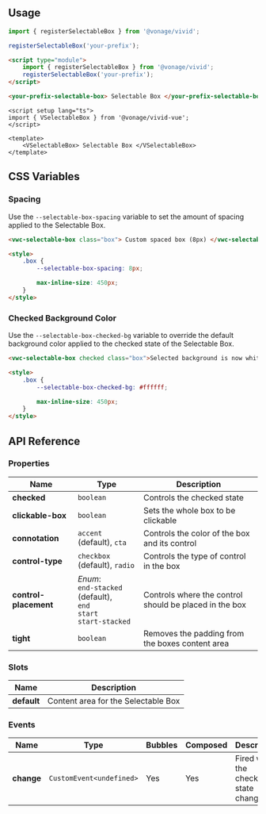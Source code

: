 ## Usage

<vwc-tabs gutters="none" activeid="vue-tab">
<vwc-tab label="Web component" id="web-tab"></vwc-tab>
<vwc-tab-panel>

```js
import { registerSelectableBox } from '@vonage/vivid';

registerSelectableBox('your-prefix');
```

```html preview
<script type="module">
	import { registerSelectableBox } from '@vonage/vivid';
	registerSelectableBox('your-prefix');
</script>

<your-prefix-selectable-box> Selectable Box </your-prefix-selectable-box>
```

</vwc-tab-panel>
<vwc-tab label="Vue" id="vue-tab"></vwc-tab>
<vwc-tab-panel>

```vue preview
<script setup lang="ts">
import { VSelectableBox } from '@vonage/vivid-vue';
</script>

<template>
	<VSelectableBox> Selectable Box </VSelectableBox>
</template>
```

</vwc-tab-panel>
</vwc-tabs>

## CSS Variables

### Spacing

Use the `--selectable-box-spacing` variable to set the amount of spacing applied to the Selectable Box.

```html preview
<vwc-selectable-box class="box"> Custom spaced box (8px) </vwc-selectable-box>

<style>
	.box {
		--selectable-box-spacing: 8px;

		max-inline-size: 450px;
	}
</style>
```

### Checked Background Color

Use the `--selectable-box-checked-bg` variable to override the default background color applied to the checked state of the Selectable Box.

```html preview
<vwc-selectable-box checked class="box">Selected background is now white</vwc-selectable-box>

<style>
	.box {
		--selectable-box-checked-bg: #ffffff;

		max-inline-size: 450px;
	}
</style>
```

## API Reference

### Properties

<div class="table-wrapper">

| Name                  | Type                                                                           | Description                                            |
| --------------------- | ------------------------------------------------------------------------------ | ------------------------------------------------------ |
| **checked**           | `boolean`                                                                      | Controls the checked state                             |
| **clickable-box**     | `boolean`                                                                      | Sets the whole box to be clickable                     |
| **connotation**       | `accent` (default), `cta`                                                      | Controls the color of the box and its control          |
| **control-type**      | `checkbox` (default), `radio`                                                  | Controls the type of control in the box                |
| **control-placement** | _Enum_:<br/>`end-stacked` (default),<br/>`end`<br/>`start`<br/>`start-stacked` | Controls where the control should be placed in the box |
| **tight**             | `boolean`                                                                      | Removes the padding from the boxes content area        |

</div>

### Slots

<div class="table-wrapper">

| Name        | Description                         |
| ----------- | ----------------------------------- |
| **default** | Content area for the Selectable Box |

</div>

### Events

<div class="table-wrapper">

| Name       | Type                     | Bubbles | Composed | Description                          |
| ---------- | ------------------------ | ------- | -------- | ------------------------------------ |
| **change** | `CustomEvent<undefined>` | Yes     | Yes      | Fired when the checked state changes |

</div>
